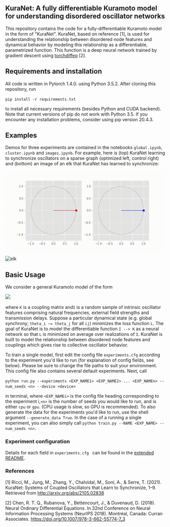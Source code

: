 ## KuraNet: A fully differentiable Kuramoto model for understanding disordered oscillator networks

This repository contains the code for a fully-differentiable Kuramoto model in the form of "KuraNet". KuraNet, based on reference [1], is used for understanding the relationship between disordered node features and dynamical behavior by modeling this relationship as a differentiable, parametrized function. This function is a deep neural network trained by gradient descent using [torchdiffeq](https://www.github.com/rtqichen/torchdiffeq "torchdiffeq") [2].

## Requirements and installation

All code is written in Pytorch 1.4.0. using Python 3.5.2. After cloning this repository, run

`pip install -r requirements.txt`

to install all necessary requirements (besides Python and CUDA backend). Note that current versions of pip do not work with Python 3.5. If you encounter any installation problems, consider using pip version 20.4.3. 

## Examples

Demos for three experiments are contained in the notebooks `global.ipynb`, `cluster.ipynb` and `images.ipynb`. For example, here is (top) KuraNet learning to synchronize oscillators on a sparse graph (optimized left, control right) and (bottom) an image of an elk that KuraNet has learned to synchronize:

![kuramoto](./kuramoto.gif)

![elk](./elk.gif)

## Basic Usage

We consider a general Kuramoto model of the form 

<img src="https://render.githubusercontent.com/render/math?math=\frac{d\theta_j}{dt} = f(\theta, I, K),">

where `K` is a coupling matrix and`I` is a random sample of intrinsic oscillator features comprising natural frequencies, external field strengths and transmission delays. Suppose a particular dynamical state (e.g. global synchrony; `theta_i ~= theta_j` for all `ij`) minimizes the loss function `L`. The goal of KuraNet is to model the differentiable function `I --> K` as a neural network so that `L` is minimized on average over realizations of `I`. KuraNet is built to model the relationship between disordered node features and couplings which gives rise to collective oscillator behavior. 

To train a single model, first edit the config file `experiments.cfg` according to the experiment you'd like to run (for explanation of config fields, see below). Please be sure to change the file paths to suit your environment. This config file also contains several default experiments. Next, call

`python run.py --experiments <EXP_NAME1> <EXP_NAME2> ... <EXP_NAMEn> --num_seeds <n> --device <device>` 

in terminal, where `<EXP_NAMEi>` is the config file heading corresponding to the experiment i,`<n>` is the number of seeds you would like to run, and <device> is either `cpu` or `gpu`. (CPU usage is slow, so GPU is recommended). To also generate the data for the experiments you'd like to run, use the shell argument `--generate_data True`. In the case of a running a single experiment, you can also simply call `python train.py --NAME <EXP_NAME> --num_seeds <n>`.

### Experiment configuration

Details for each field in `experiments.cfg ` can be found in the [extended README](./extended_README.md). 

### References

[1]  Ricci, M., Jung, M., Zhang, Y., Chalvidal, M., Soni, A., & Serre, T. (2021). KuraNet: Systems of Coupled Oscillators that Learn to Synchronize, 1–9. Retrieved from http://arxiv.org/abs/2105.02838

[2]  Chen, R. T. Q., Rubanova, Y., Bettencourt, J., & Duvenaud, D. (2018). Neural Ordinary Differential Equations. In 32nd Conference on Neural Information Processing Systems (NeurIPS 2018). Montréal, Canada: Curran Associates. https://doi.org/10.1007/978-3-662-55774-7_3
